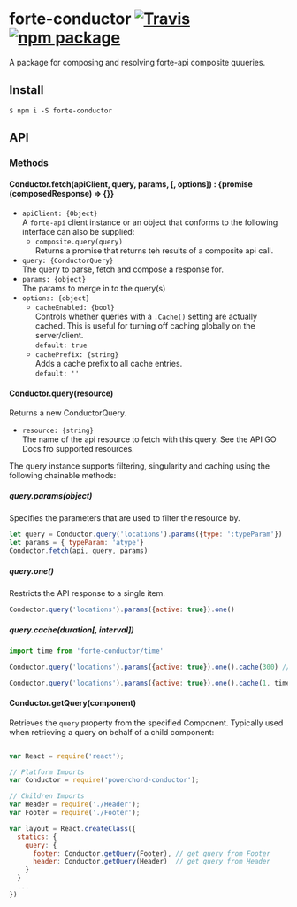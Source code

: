 # forte-conductor [![Travis][build-badge]][build] [![npm package][npm-badge]][npm]

A package for composing and resolving forte-api composite quueries.

## Install

`$ npm i -S forte-conductor`

## API

### Methods

#### Conductor.fetch(apiClient, query, params, [, options]) : {promise (composedResponse) => {}}

* `apiClient: {Object}`  
A `forte-api` client instance or an object that conforms to the following interface can also be supplied:
    * `composite.query(query)`  
    Returns a promise that returns teh results of a composite api call.
* `query: {ConductorQuery}`  
The query to parse, fetch and compose a response for.  
* `params: {object}`  
The params to merge in to the query(s)
* `options: {object}`  
  * `cacheEnabled: {bool}`  
  Controls whether queries with a `.Cache()` setting are actually cached. This is useful for turning off caching globally on the server/client.  
  `default: true`  
  * `cachePrefix: {string}`  
  Adds a cache prefix to all cache entries.  
  `default: ''`  

#### Conductor.query(resource)

Returns a new ConductorQuery.

* `resource: {string}`  
The name of the api resource to fetch with this query. See the API GO Docs fro supported resources.

The query instance supports filtering, singularity and caching using the following chainable methods:

##### query.params(object)

Specifies the parameters that are used to filter the resource by.

``` js
let query = Conductor.query('locations').params({type: ':typeParam'})
let params = { typeParam: 'atype'}
Conductor.fetch(api, query, params)
```

##### query.one()

Restricts the API response to a single item.

``` js
Conductor.query('locations').params({active: true}).one()
```

##### query.cache(duration[, interval])

``` js
import time from 'forte-conductor/time'

Conductor.query('locations').params({active: true}).one().cache(300) // seconds

Conductor.query('locations').params({active: true}).one().cache(1, time.hour) // hours
```

#### Conductor.getQuery(component)

Retrieves the `query` property from the specified Component. Typically used when retrieving a query on behalf of a child component:

``` js

var React = require('react');

// Platform Imports
var Conductor = require('powerchord-conductor');

// Children Imports
var Header = require('./Header');
var Footer = require('./Footer');

var layout = React.createClass({
  statics: {
    query: {
      footer: Conductor.getQuery(Footer), // get query from Footer
      header: Conductor.getQuery(Header)  // get query from Header
    }
  }
  ...
})
```


[build-badge]: https://img.shields.io/travis/powerchordlabs/forte-conductor/master.svg?style=flat-square
[build]: https://travis-ci.org/powerchordlabs/forte-conductor

[npm-badge]: https://img.shields.io/npm/v/forte-conductor.svg?style=flat-square
[npm]: https://www.npmjs.org/package/forte-conductor
